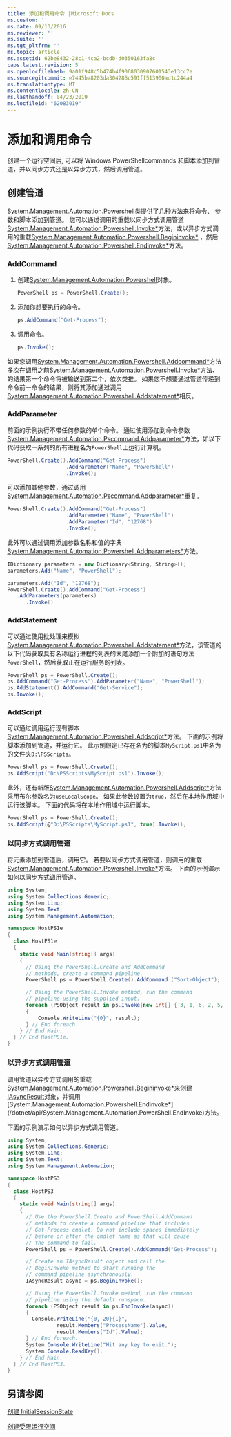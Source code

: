 ```yaml
---
title: 添加和调用命令 |Microsoft Docs
ms.custom: ''
ms.date: 09/13/2016
ms.reviewer: ''
ms.suite: ''
ms.tgt_pltfrm: ''
ms.topic: article
ms.assetid: 62be8432-28c1-4ca2-bcdb-d0350163fa8c
caps.latest.revision: 5
ms.openlocfilehash: 9a01f948c5b474b4f9068030907601543e13cc7e
ms.sourcegitcommit: e7445ba8203da304286c591ff513900ad1c244a4
ms.translationtype: MT
ms.contentlocale: zh-CN
ms.lasthandoff: 04/23/2019
ms.locfileid: "62083019"
---
```

# <a name="adding-and-invoking-commands"></a>添加和调用命令

创建一个运行空间后, 可以将 Windows PowerShellcommands 和脚本添加到管道，并以同步方式还是以异步方式，然后调用管道。

## <a name="creating-a-pipeline"></a>创建管道

 [System.Management.Automation.Powershell](/dotnet/api/system.management.automation.powershell)类提供了几种方法来将命令、 参数和脚本添加到管道。 您可以通过调用的重载以同步方式调用管道[System.Management.Automation.Powershell.Invoke*](/dotnet/api/System.Management.Automation.PowerShell.Invoke)方法，或以异步方式调用的重载[System.Management.Automation.Powershell.Begininvoke*](/dotnet/api/System.Management.Automation.PowerShell.BeginInvoke) ，然后[System.Management.Automation.Powershell.Endinvoke*](/dotnet/api/System.Management.Automation.PowerShell.EndInvoke)方法。

### <a name="addcommand"></a>AddCommand

1. 创建[System.Management.Automation.Powershell](/dotnet/api/system.management.automation.powershell)对象。

   ```csharp
   PowerShell ps = PowerShell.Create();
   ```

2. 添加你想要执行的命令。

   ```csharp
   ps.AddCommand("Get-Process");
   ```

3. 调用命令。

   ```csharp
   ps.Invoke();
   ```

 如果您调用[System.Management.Automation.Powershell.Addcommand*](/dotnet/api/System.Management.Automation.PowerShell.AddCommand)方法多次在调用之前[System.Management.Automation.Powershell.Invoke*](/dotnet/api/System.Management.Automation.PowerShell.Invoke)方法、 的结果第一个命令将被输送到第二个，依次类推。 如果您不想要通过管道传递到命令前一命令的结果，则将其添加通过调用[System.Management.Automation.Powershell.Addstatement*](/dotnet/api/System.Management.Automation.PowerShell.AddStatement)相反。

### <a name="addparameter"></a>AddParameter

 前面的示例执行不带任何参数的单个命令。 通过使用添加到命令参数[System.Management.Automation.Pscommand.Addparameter*](/dotnet/api/System.Management.Automation.PSCommand.AddParameter)方法，如以下代码获取一系列的所有进程名为`PowerShell`上运行计算机。

```csharp
PowerShell.Create().AddCommand("Get-Process")
                   .AddParameter("Name", "PowerShell")
                   .Invoke();
```

 可以添加其他参数，通过调用[System.Management.Automation.Pscommand.Addparameter*](/dotnet/api/System.Management.Automation.PSCommand.AddParameter)重复。

```csharp
PowerShell.Create().AddCommand("Get-Process")
                   .AddParameter("Name", "PowerShell")
                   .AddParameter("Id", "12768")
                   .Invoke();
```

 此外可以通过调用添加参数名称和值的字典[System.Management.Automation.Powershell.Addparameters*](/dotnet/api/System.Management.Automation.PowerShell.AddParameters)方法。

```csharp
IDictionary parameters = new Dictionary<String, String>();
parameters.Add("Name", "PowerShell");

parameters.Add("Id", "12768");
PowerShell.Create().AddCommand("Get-Process")
   .AddParameters(parameters)
      .Invoke()

```

### <a name="addstatement"></a>AddStatement

 可以通过使用批处理来模拟[System.Management.Automation.Powershell.Addstatement*](/dotnet/api/System.Management.Automation.PowerShell.AddStatement)方法，该管道的以下代码获取具有名称运行进程的列表的末尾添加一个附加的语句方法`PowerShell`，然后获取正在运行服务的列表。

```csharp
PowerShell ps = PowerShell.Create();
ps.AddCommand("Get-Process").AddParameter("Name", "PowerShell");
ps.AddStatement().AddCommand("Get-Service");
ps.Invoke();
```

### <a name="addscript"></a>AddScript

 可以通过调用运行现有脚本[System.Management.Automation.Powershell.Addscript*](/dotnet/api/System.Management.Automation.PowerShell.AddScript)方法。 下面的示例将脚本添加到管道，并运行它。 此示例假定已存在名为的脚本`MyScript.ps1`中名为的文件夹`D:\PSScripts`。

```csharp
PowerShell ps = PowerShell.Create();
ps.AddScript("D:\PSScripts\MyScript.ps1").Invoke();
```

 此外，还有新版[System.Management.Automation.Powershell.Addscript*](/dotnet/api/System.Management.Automation.PowerShell.AddScript)方法采用布尔参数名为`useLocalScope`。 如果此参数设置为`true`，然后在本地作用域中运行该脚本。 下面的代码将在本地作用域中运行脚本。

```csharp
PowerShell ps = PowerShell.Create();
ps.AddScript(@"D:\PSScripts\MyScript.ps1", true).Invoke();
```

### <a name="invoking-a-pipeline-synchronously"></a>以同步方式调用管道

 将元素添加到管道后，调用它。 若要以同步方式调用管道，则调用的重载[System.Management.Automation.Powershell.Invoke*](/dotnet/api/System.Management.Automation.PowerShell.Invoke)方法。 下面的示例演示如何以同步方式调用管道。

```csharp
using System;
using System.Collections.Generic;
using System.Linq;
using System.Text;
using System.Management.Automation;

namespace HostPS1e
{
  class HostPS1e
  {
    static void Main(string[] args)
    {
      // Using the PowerShell.Create and AddCommand
      // methods, create a command pipeline.
      PowerShell ps = PowerShell.Create().AddCommand ("Sort-Object");

      // Using the PowerShell.Invoke method, run the command
      // pipeline using the supplied input.
      foreach (PSObject result in ps.Invoke(new int[] { 3, 1, 6, 2, 5, 4 }))
      {
          Console.WriteLine("{0}", result);
      } // End foreach.
    } // End Main.
  } // End HostPS1e.
}
```

### <a name="invoking-a-pipeline-asynchronously"></a>以异步方式调用管道

 调用管道以异步方式调用的重载[System.Management.Automation.Powershell.Begininvoke*](/dotnet/api/System.Management.Automation.PowerShell.BeginInvoke)来创建[IAsyncResult](http://msdn.microsoft.com/library/system.iasyncresult\(v=vs.110\).aspx)对象，并调用[System.Management.Automation.Powershell.Endinvoke*](/dotnet/api/System.Management.Automation.PowerShell.EndInvoke)方法。

 下面的示例演示如何以异步方式调用管道。

```csharp
using System;
using System.Collections.Generic;
using System.Linq;
using System.Text;
using System.Management.Automation;

namespace HostPS3
{
  class HostPS3
  {
    static void Main(string[] args)
    {
      // Use the PowerShell.Create and PowerShell.AddCommand
      // methods to create a command pipeline that includes
      // Get-Process cmdlet. Do not include spaces immediately
      // before or after the cmdlet name as that will cause
      // the command to fail.
      PowerShell ps = PowerShell.Create().AddCommand("Get-Process");

      // Create an IAsyncResult object and call the
      // BeginInvoke method to start running the
      // command pipeline asynchronously.
      IAsyncResult async = ps.BeginInvoke();

      // Using the PowerShell.Invoke method, run the command
      // pipeline using the default runspace.
      foreach (PSObject result in ps.EndInvoke(async))
      {
        Console.WriteLine("{0,-20}{1}",
                result.Members["ProcessName"].Value,
                result.Members["Id"].Value);
      } // End foreach.
      System.Console.WriteLine("Hit any key to exit.");
      System.Console.ReadKey();
    } // End Main.
  } // End HostPS3.
}
```

## <a name="see-also"></a>另请参阅

 [创建 InitialSessionState](./creating-an-initialsessionstate.md)

 [创建受限运行空间](./creating-a-constrained-runspace.md)
